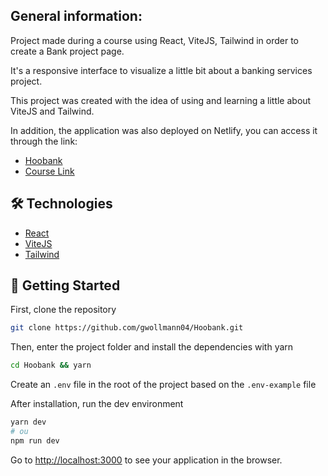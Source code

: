 ## General information:

Project made during a course using React, ViteJS, Tailwind in order to create a Bank project page.

It's a responsive interface to visualize a little bit about a banking services project.

This project was created with the idea of ​​using and learning a little about ViteJS and Tailwind.

In addition, the application was also deployed on Netlify, you can access it through the link:

- [Hoobank](https://gwollmannbank.netlify.app/)
- [Course Link](https://www.youtube.com/watch?v=F627pKNUCVQ&t=3s&ab_channel=JavaScriptMastery)

## 🛠 Technologies

- [React](https://react.dev/)
- [ViteJS](https://vitejs.dev/)
- [Tailwind](https://tailwindcss.com/)

## 🚀 Getting Started

First, clone the repository

```bash
git clone https://github.com/gwollmann04/Hoobank.git
```

Then, enter the project folder and install the dependencies with yarn

```bash
cd Hoobank && yarn
```

Create an `.env` file in the root of the project based on the `.env-example` file

After installation, run the dev environment

```bash
yarn dev
# ou
npm run dev
```

Go to [http://localhost:3000](http://localhost:3000) to see your application in the browser.
